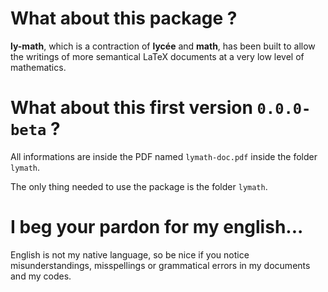 What about this package  ?
==========================

**ly-math**, which is a contraction of **lycée** and **math**, has been built to allow the writings of more semantical LaTeX documents at a very low level of mathematics.



What about this first version `0.0.0-beta` ?
============================================

All informations are inside the PDF named `lymath-doc.pdf` inside the folder `lymath`.

The only thing needed to use the package is the folder `lymath`.


I beg your pardon for my english...
===================================

English is not my native language, so be nice if you notice misunderstandings, misspellings or grammatical errors in my documents and my codes.